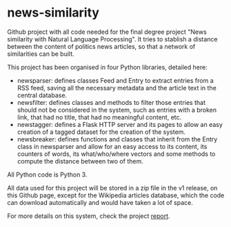 # news-similarity

Github project with all code needed for the final degree project "News similarity with Natural Language Processing". 
It tries to stablish a distance between the content of politics news articles, so that a network of similarities can be built.

This project has been organised in four Python libraries, detailed here:
* newsparser: defines classes Feed and Entry to extract entries from a RSS feed, 
saving all the necessary metadata and the article text in the central database.
* newsfilter: defines classes and methods to filter those entries 
that should not be considered in the system, such as entries with a broken link, 
that had no title, that had no meaningful content, etc.
* newstagger: defines a Flask HTTP server and its pages to allow an easy creation 
of a tagged dataset for the creation of the system.
* newsbreaker: defines functions and classes that inherit from the Entry class 
in newsparser and allow for an easy access to its content, its counters of words, 
its what/who/where vectors and some methods to compute the distance between two of them.

All Python code is Python 3.

All data used for this project will be stored in a zip file in the v1 release, on this Github page, except for the Wikipedia articles database, which the code can download automatically and would have taken a lot of space.

For more details on this system, check the project <a href="report.pdf">report</a>.